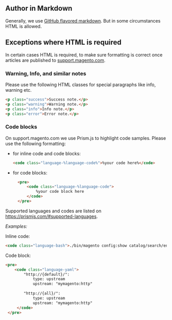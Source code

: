 ## Author in Markdown
Generally, we use [GitHub flavored markdown](https://github.github.com/gfm/). But in some circumstances HTML is allowed.

## Exceptions where HTML is required

In certain cases HTML is required, to make sure formatting is correct once articles are published to [support.magento.com](https://support.magento.com/hc/en-us).

### Warning, Info, and similar notes

Please use the following HTML classes for special paragraphs like info, warning etc.

```html
<p class="success">Success note.</p>
<p class="warning">Warning note.</p>
<p class="info">Info note.</p>
<p class="error">Error note.</p>
```


### Code blocks

On support.magento.com we use Prism.js to highlight code samples.
Please use the following formatting:
- for inline code and code blocks:  
  ```html
  <code class="language-%language-code%">%your code here%</code>
  ```
- for code blocks:
  ```html
    <pre>
        <code class="language-%language-code">
            %your code block here
        </code>
    </pre>
  ```

Supported languages and codes are listed on https://prismjs.com/#supported-languages.

*Examples:*

Inline code:
```html
<code class="language-bash">./bin/magento config:show catalog/search/engine</code>
```

Code block:
```html
<pre>
    <code class="language-yaml">
        "http://{default}/":
            type: upstream
            upstream: "mymagento:http"
        
        "http://{all}/":
            type: upstream
            upstream: "mymagento:http"
     </code>
 </pre>
```